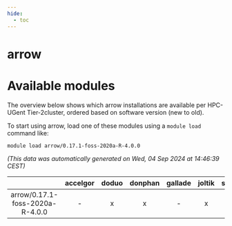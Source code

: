 ```yaml
---
hide:
  - toc
---
```


arrow
=====

# Available modules


The overview below shows which arrow installations are available per HPC-UGent Tier-2cluster, ordered based on software version (new to old).

To start using arrow, load one of these modules using a `module load` command like:

```shell
module load arrow/0.17.1-foss-2020a-R-4.0.0
```

*(This data was automatically generated on Wed, 04 Sep 2024 at 14:46:39 CEST)*  

| |accelgor|doduo|donphan|gallade|joltik|shinx|skitty|
| :---: | :---: | :---: | :---: | :---: | :---: | :---: | :---: |
|arrow/0.17.1-foss-2020a-R-4.0.0|-|x|x|-|x|-|x|
